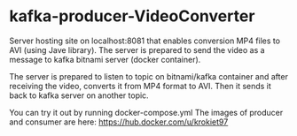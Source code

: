 # kafka-producer-VideoConverter
Server hosting site on localhost:8081 that enables conversion MP4 files to AVI (using Jave library). The server is prepared to send the video as a message to kafka bitnami server (docker container).

The server is prepared to listen to topic on bitnami/kafka container and after receiving the video, converts it from MP4 format to AVI. Then it sends it back to kafka server on another topic.

You can try it out by running docker-compose.yml The images of producer and consumer are here: https://hub.docker.com/u/krokiet97
